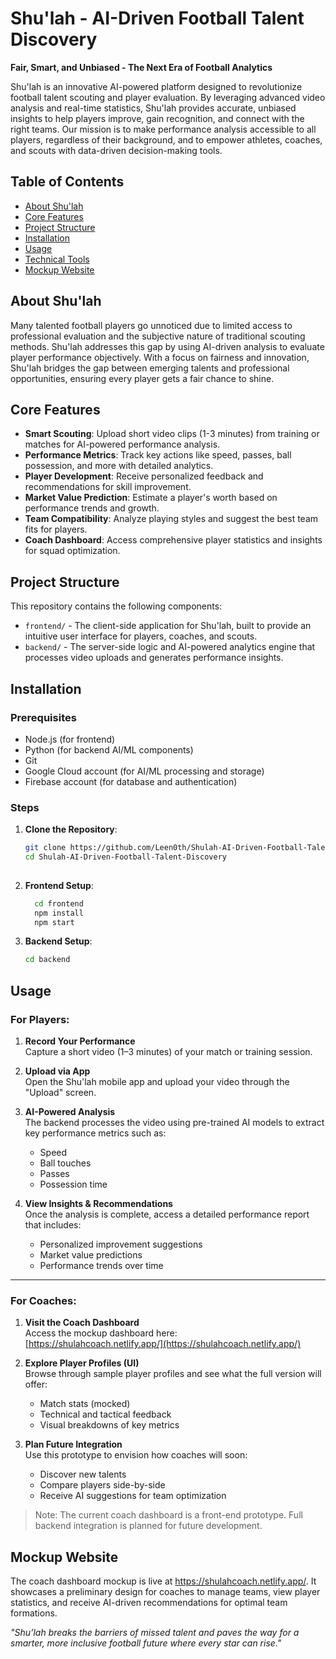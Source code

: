 
# Shu'lah - AI-Driven Football Talent Discovery

**Fair, Smart, and Unbiased - The Next Era of Football Analytics**

Shu'lah is an innovative AI-powered platform designed to revolutionize football talent scouting and player evaluation. By leveraging advanced video analysis and real-time statistics, Shu'lah provides accurate, unbiased insights to help players improve, gain recognition, and connect with the right teams. Our mission is to make performance analysis accessible to all players, regardless of their background, and to empower athletes, coaches, and scouts with data-driven decision-making tools.

## Table of Contents
- [About Shu'lah](#about-shulah)
- [Core Features](#core-features)
- [Project Structure](#project-structure)
- [Installation](#installation)
- [Usage](#usage)
- [Technical Tools](#technical-tools)
- [Mockup Website](#mockup-website)


## About Shu'lah

Many talented football players go unnoticed due to limited access to professional evaluation and the subjective nature of traditional scouting methods. Shu'lah addresses this gap by using AI-driven analysis to evaluate player performance objectively. With a focus on fairness and innovation, Shu'lah bridges the gap between emerging talents and professional opportunities, ensuring every player gets a fair chance to shine.

## Core Features

- **Smart Scouting**: Upload short video clips (1-3 minutes) from training or matches for AI-powered performance analysis.
- **Performance Metrics**: Track key actions like speed, passes, ball possession, and more with detailed analytics.
- **Player Development**: Receive personalized feedback and recommendations for skill improvement.
- **Market Value Prediction**: Estimate a player's worth based on performance trends and growth.
- **Team Compatibility**: Analyze playing styles and suggest the best team fits for players.
- **Coach Dashboard**: Access comprehensive player statistics and insights for squad optimization.

## Project Structure

This repository contains the following components:

- `frontend/` - The client-side application for Shu'lah, built to provide an intuitive user interface for players, coaches, and scouts.
- `backend/` - The server-side logic and AI-powered analytics engine that processes video uploads and generates performance insights.

## Installation

### Prerequisites
- Node.js (for frontend)
- Python (for backend AI/ML components)
- Git
- Google Cloud account (for AI/ML processing and storage)
- Firebase account (for database and authentication)

### Steps
1. **Clone the Repository**:
   ```bash
   git clone https://github.com/Leen0th/Shulah-AI-Driven-Football-Talent-Discovery.git
   cd Shulah-AI-Driven-Football-Talent-Discovery
 
2. **Frontend Setup**:
	```bash
	  cd frontend
	  npm install
	  npm start

3. **Backend Setup**:
	  ```bash
	  cd backend

## Usage

### For Players:

1. **Record Your Performance**  
   Capture a short video (1–3 minutes) of your match or training session.

2. **Upload via App**  
   Open the Shu'lah mobile app and upload your video through the "Upload" screen.

3. **AI-Powered Analysis**  
   The backend processes the video using pre-trained AI models to extract key performance metrics such as:
   - Speed
   - Ball touches
   - Passes
   - Possession time

4. **View Insights & Recommendations**  
   Once the analysis is complete, access a detailed performance report that includes:
   - Personalized improvement suggestions
   - Market value predictions
   - Performance trends over time

---

### For Coaches:

1. **Visit the Coach Dashboard**  
   Access the mockup dashboard here:  
   [https://shulahcoach.netlify.app/](https://shulahcoach.netlify.app/)

2. **Explore Player Profiles (UI)**  
   Browse through sample player profiles and see what the full version will offer:
   - Match stats (mocked)
   - Technical and tactical feedback
   - Visual breakdowns of key metrics

3. **Plan Future Integration**  
   Use this prototype to envision how coaches will soon:
   - Discover new talents
   - Compare players side-by-side
   - Receive AI suggestions for team optimization

> Note: The current coach dashboard is a front-end prototype. Full backend integration is planned for future development.


## Mockup Website
The coach dashboard mockup is live at https://shulahcoach.netlify.app/.
It showcases a preliminary design for coaches to manage teams, view player statistics, and receive AI-driven recommendations for optimal team formations.


_"Shu’lah breaks the barriers of missed talent and paves the way for a smarter, more inclusive football future where every star can rise."_


   
